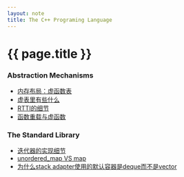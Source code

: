 ```yaml
---
layout: note 
title: The C++ Programing Language
---
```


{{ page.title }}
================

### Abstraction Mechanisms
* [内存布局：虚函数表](data_layout.html)
* [虚表里有些什么](what_is_in_vtable.html)
* [RTTI的细节](rtti.html)
* [函数重载与虚函数](overload_vs_virtual_function.html)

### The Standard Library
* [迭代器的实现细节](iterator.html)
* [unordered_map VS map](unordered_map_vs_map.html)
* [为什么stack adapter使用的默认容器是deque而不是vector](http://www.gotw.ca/gotw/054.htm)